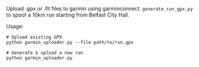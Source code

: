 Upload .gpx or .fit files to garmin using garminconnect. `generate_run_gpx.py` to spoof a 10km run starting from Belfast City Hall.

Usage:

```
# Upload existing GPX
python garmin_uploader.py --file path/to/run.gpx

# Generate & upload a new run
python garmin_uploader.py

```